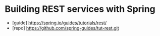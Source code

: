 # Building REST services with Spring

- [guide] https://spring.io/guides/tutorials/rest/
- [repo]  https://github.com/spring-guides/tut-rest.git



